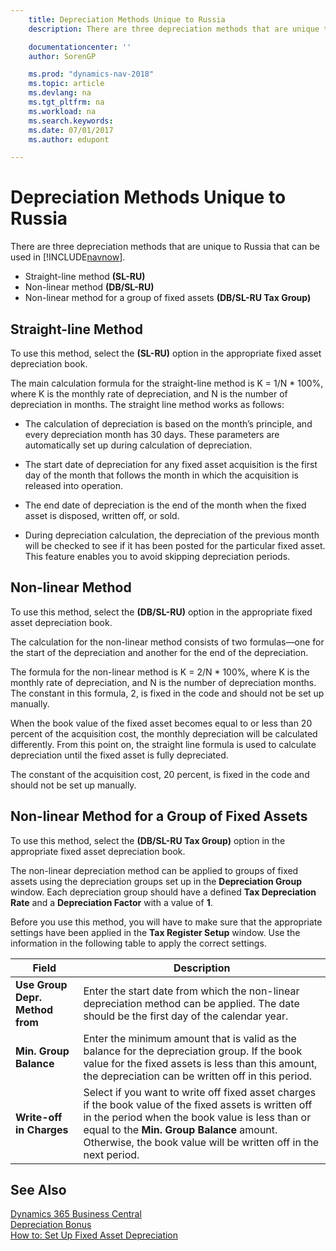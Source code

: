 ```yaml
---
    title: Depreciation Methods Unique to Russia
    description: There are three depreciation methods that are unique to Russia that can be used in [!INCLUDE[navnow](../../includes/navnow_md.md)].

    documentationcenter: ''
    author: SorenGP

    ms.prod: "dynamics-nav-2018"
    ms.topic: article
    ms.devlang: na
    ms.tgt_pltfrm: na
    ms.workload: na
    ms.search.keywords:
    ms.date: 07/01/2017
    ms.author: edupont

---
```

# Depreciation Methods Unique to Russia
There are three depreciation methods that are unique to Russia that can be used in [!INCLUDE[navnow](../../includes/navnow_md.md)].  

- Straight-line method **(SL-RU)**  
- Non-linear method **(DB/SL-RU)**  
- Non-linear method for a group of fixed assets **(DB/SL-RU Tax Group)**  

## Straight-line Method  
 To use this method, select the **(SL-RU)** option in the appropriate fixed asset depreciation book.  

 The main calculation formula for the straight-line method is K = 1/N * 100%, where K is the monthly rate of depreciation, and N is the number of depreciation in months. The straight line method works as follows:  

-   The calculation of depreciation is based on the month’s principle, and every depreciation month has 30 days. These parameters are automatically set up during calculation of depreciation.  

-   The start date of depreciation for any fixed asset acquisition is the first day of the month that follows the month in which the acquisition is released into operation.  

-   The end date of depreciation is the end of the month when the fixed asset is disposed, written off, or sold.  

-   During depreciation calculation, the depreciation of the previous month will be checked to see if it has been posted for the particular fixed asset. This feature enables you to avoid skipping depreciation periods.  

## Non-linear Method  
 To use this method, select the **(DB/SL-RU)** option in the appropriate fixed asset depreciation book.  

 The calculation for the non-linear method consists of two formulas—one for the start of the depreciation and another for the end of the depreciation.  

 The formula for the non-linear method is K = 2/N * 100%, where K is the monthly rate of depreciation, and N is the number of depreciation months. The constant in this formula, 2, is fixed in the code and should not be set up manually.  

 When the book value of the fixed asset becomes equal to or less than 20 percent of the acquisition cost, the monthly depreciation will be calculated differently. From this point on, the straight line formula is used to calculate depreciation until the fixed asset is fully depreciated.  

 The constant of the acquisition cost, 20 percent, is fixed in the code and should not be set up manually.  

## Non-linear Method for a Group of Fixed Assets  
 To use this method, select the **(DB/SL-RU Tax Group)** option in the appropriate fixed asset depreciation book.  

 The non-linear depreciation method can be applied to groups of fixed assets using the depreciation groups set up in the **Depreciation Group** window. Each depreciation group should have a defined **Tax Depreciation Rate** and a **Depreciation Factor** with a value of **1**.  

 Before you use this method, you will have to make sure that the appropriate settings have been applied in the **Tax Register Setup** window. Use the information in the following table to apply the correct settings.  

|Field|Description|  
|---------------------------------|---------------------------------------|  
|**Use Group Depr. Method from**|Enter the start date from which the non-linear depreciation method can be applied. The date should be the first day of the calendar year.|  
|**Min. Group Balance**|Enter the minimum amount that is valid as the balance for the depreciation group. If the book value for the fixed assets is less than this amount, the depreciation can be written off in this period.|  
|**Write-off in Charges**|Select if you want to write off fixed asset charges if the book value of the fixed assets is written off in the period when the book value is less than or equal to the **Min. Group Balance** amount. Otherwise, the book value will be written off in the next period.|  

## See Also
[Dynamics 365 Business Central](/dynamics365/business-central/)  
[Depreciation Bonus](depreciation-bonus.md)   
 [How to: Set Up Fixed Asset Depreciation](../../fa-how-setup-depreciation.md)
